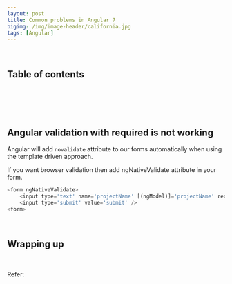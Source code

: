 ```yaml
---
layout: post
title: Common problems in Angular 7
bigimg: /img/image-header/california.jpg
tags: [Angular]
---
```



<br>

## Table of contents




<br>

## 




<br>

## Angular validation with required is not working
Angular will add ```novalidate``` attribute to our forms automatically when using the template driven approach.

If you want browser validation then add ngNativeValidate attribute in your form.

```Javascript
<form ngNativeValidate>
    <input type='text' name='projectName' [(ngModel)]='projectName' required >
    <input type='submit' value='submit' />
<form>
```

<br>

## Wrapping up




<br>

Refer:

